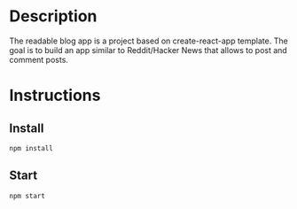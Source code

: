 # Description 

The readable blog app is a project based on create-react-app template. The goal is to build an app similar to Reddit/Hacker News that allows to post and comment posts.

# Instructions

## Install

```
npm install
```

## Start

```
npm start
```
